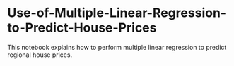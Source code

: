 # Use-of-Multiple-Linear-Regression-to-Predict-House-Prices
This notebook explains how to perform multiple linear regression to predict regional house prices.
